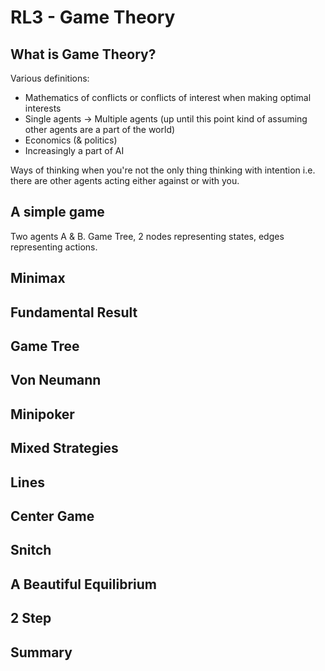 # RL3 - Game Theory

## What is Game Theory?

Various definitions:

- Mathematics of conflicts or conflicts of interest when making optimal interests
- Single agents -> Multiple agents (up until this point kind of assuming other agents are a part of the world)
- Economics (& politics)
- Increasingly a part of AI

Ways of thinking when you're not the only thing thinking with intention i.e. there are other agents acting either against or with you.

## A simple game

Two agents A & B. Game Tree, 2  nodes representing states, edges representing actions.

## Minimax



## Fundamental Result



## Game Tree



## Von Neumann



## Minipoker



## Mixed Strategies



## Lines



## Center Game



## Snitch



## A Beautiful Equilibrium



## 2 Step



## Summary



